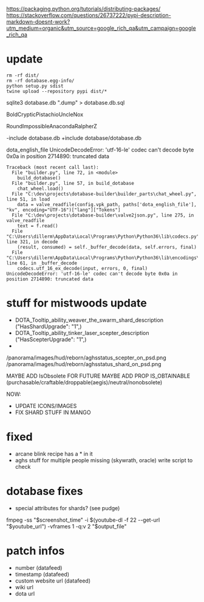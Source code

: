 
https://packaging.python.org/tutorials/distributing-packages/
https://stackoverflow.com/questions/26737222/pypi-description-markdown-doesnt-work?utm_medium=organic&utm_source=google_rich_qa&utm_campaign=google_rich_qa
# update
```
rm -rf dist/
rm -rf dotabase.egg-info/
python setup.py sdist
twine upload --repository pypi dist/*
```

sqlite3 dotabase.db ".dump" > dotabase.db.sql

BoldCrypticPistachioUncleNox

RoundImpossibleAnacondaRalpherZ




-include dotabase.db
+include dotabase/dotabase.db

dota_english_file
UnicodeDecodeError: 'utf-16-le' codec can't decode byte 0x0a in position 2714890: truncated data
```
Traceback (most recent call last):
  File "builder.py", line 72, in <module>
    build_dotabase()
  File "builder.py", line 57, in build_dotabase
    chat_wheel.load()
  File "C:\dev\projects\dotabase-builder\builder_parts\chat_wheel.py", line 51, in load
    data = valve_readfile(config.vpk_path, paths['dota_english_file'], "kv", encoding="UTF-16")["lang"]["Tokens"]
  File "C:\dev\projects\dotabase-builder\valve2json.py", line 275, in valve_readfile
    text = f.read()
  File "C:\Users\dillerm\AppData\Local\Programs\Python\Python36\lib\codecs.py", line 321, in decode
    (result, consumed) = self._buffer_decode(data, self.errors, final)
  File "C:\Users\dillerm\AppData\Local\Programs\Python\Python36\lib\encodings\utf_16.py", line 61, in _buffer_decode
    codecs.utf_16_ex_decode(input, errors, 0, final)
UnicodeDecodeError: 'utf-16-le' codec can't decode byte 0x0a in position 2714890: truncated data
```

# stuff for mistwoods update
- DOTA_Tooltip_ability_weaver_the_swarm_shard_description  ("HasShardUpgrade": "1",)
- DOTA_Tooltip_ability_tinker_laser_scepter_description    ("HasScepterUpgrade": "1",)
- 


/panorama/images/hud/reborn/aghsstatus_scepter_on_psd.png
/panorama/images/hud/reborn/aghsstatus_shard_on_psd.png


MAYBE ADD IsObsolete FOR FUTURE
MAYBE ADD PROP IS_OBTAINABLE (purchasable/craftable/droppable(aegis)/neutral/nonobsolete)



NOW:
- UPDATE ICONS/IMAGES
- FIX SHARD STUFF IN MANGO

# fixed
- arcane blink recipe has a * in it
- aghs stuff for multiple people missing (skywrath, oracle) write script to check


# dotabase fixes
- special attributes for shards? (see pudge)


fmpeg -ss "$screenshot_time" -i $(youtube-dl -f 22 --get-url "$youtube_url") -vframes 1 -q:v 2 "$output_file"




# patch infos
- number (datafeed)
- timestamp (datafeed)
- custom website url (datafeed)
- wiki url
- dota url